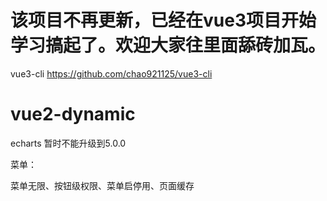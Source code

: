 # 该项目不再更新，已经在vue3项目开始学习搞起了。欢迎大家往里面舔砖加瓦。
vue3-cli <https://github.com/chao921125/vue3-cli>

# vue2-dynamic
echarts 暂时不能升级到5.0.0

菜单：

菜单无限、按钮级权限、菜单启停用、页面缓存
